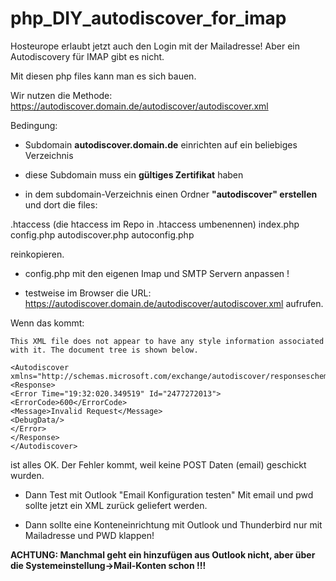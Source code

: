 # php_DIY_autodiscover_for_imap


Hosteurope erlaubt jetzt auch den Login mit der Mailadresse!
Aber ein Autodiscovery für IMAP gibt es nicht.

Mit diesen php files kann man es sich bauen.


Wir nutzen die Methode:
https://autodiscover.domain.de/autodiscover/autodiscover.xml

Bedingung:

- Subdomain **autodiscover.domain.de** einrichten auf ein beliebiges Verzeichnis

- diese Subdomain muss ein **gültiges Zertifikat** haben

- in dem subdomain-Verzeichnis einen Ordner **"autodiscover" erstellen** und dort die files:

.htaccess (die htaccess im Repo in .htaccess umbenennen)
index.php
config.php
autodiscover.php
autoconfig.php

reinkopieren. 

- config.php mit den eigenen Imap und SMTP Servern anpassen !

- testweise im Browser die URL: 
https://autodiscover.domain.de/autodiscover/autodiscover.xml
aufrufen.

Wenn das kommt:
```
This XML file does not appear to have any style information associated with it. The document tree is shown below.

<Autodiscover xmlns="http://schemas.microsoft.com/exchange/autodiscover/responseschema/2006">
<Response>
<Error Time="19:32:020.349519" Id="2477272013">
<ErrorCode>600</ErrorCode>
<Message>Invalid Request</Message>
<DebugData/>
</Error>
</Response>
</Autodiscover>
```
ist alles OK. Der Fehler kommt, weil keine POST Daten (email) geschickt wurden.

- Dann Test mit Outlook "Email Konfiguration testen"
Mit email und pwd sollte jetzt ein XML zurück geliefert werden.

- Dann sollte eine Konteneinrichtung mit Outlook und Thunderbird nur mit Mailadresse und PWD klappen! 

**ACHTUNG: Manchmal geht ein hinzufügen aus Outlook nicht, aber über die Systemeinstellung->Mail-Konten schon !!!**

